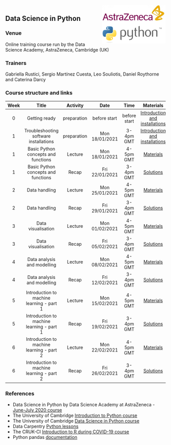 <img align="right" src=img/course_logo.png width="200">


## Data Science in Python


### Venue

Online training course run by the Data Science Academy, AstraZeneca, Cambridge (UK)


### Trainers

Gabriella Rustici, Sergio Martínez Cuesta, Leo Souliotis, Daniel Roythorne and Caterina Darcy


### Course structure and links

Week | Title | Activity | Date | Time | Materials | Trainer
:---:|:-----:|:--------:|:----:|:----:|:---------:|:-------:
0 | Getting ready | preparation | before start | before start | [Introduction and installations](notebooks/week0_materials.ipynb) | all
1 | Troubleshooting software installations | preparation | Mon 18/01/2021 | 3-4pm GMT | [Introduction and installations](notebooks/week0_materials.ipynb) | all
1 | Basic Python concepts and functions | Lecture | Mon 18/01/2021 | 4-5pm GMT | [Materials](notebooks/week1_lecture.ipynb) | SMC
1 | Basic Python concepts and functions | Recap | Fri 22/01/2021 | 3-4pm GMT | [Solutions](notebooks/week1_recap.ipynb) | SMC
2 | Data handling | Lecture | Mon 25/01/2021 | 4-5pm GMT | [Materials](notebooks/week2_lecture.ipynb) | SMC
2 | Data handling | Recap | Fri 29/01/2021 | 3-4pm GMT | [Solutions](notebooks/week2_recap.ipynb) | SMC
3 | Data visualisation | Lecture | Mon 01/02/2021 | 4-5pm GMT | [Materials](notebooks/week3_lecture.ipynb) | LS
3 | Data visualisation | Recap | Fri 05/02/2021 | 3-4pm GMT | [Solutions](notebooks/week3_recap.ipynb) | LS
4 | Data analysis and modelling | Lecture | Mon 08/02/2021 | 4-5pm GMT | [Materials](notebooks/week4_lecture.ipynb) | LS
4 | Data analysis and modelling | Recap | Fri 12/02/2021 | 3-4pm GMT | [Solutions](notebooks/week4_solution.ipynb) | LS
5 | Introduction to machine learning - part 1 | Lecture | Mon 15/02/2021 | 4-5pm GMT | [Materials](notebooks/week5_lecture.ipynb) | DR
5 | Introduction to machine learning - part 1 | Recap | Fri 19/02/2021 | 3-4pm GMT | [Solutions](notebooks/week5_solution.ipynb) | DR
6 | Introduction to machine learning - part 2 | Lecture | Mon 22/02/2021 | 4-5pm GMT | [Materials](notebooks/week6_lecture.ipynb) | DR
6 | Introduction to machine learning - part 2 | Recap | Fri 26/02/2021 | 3-4pm GMT | [Solutions](notebooks/week6_solution.ipynb) | DR


### References

- Data Science in Python by Data Science Academy at AstraZeneca - [June-July 2020 course](https://github.com/semacu/data-science-python)
- The University of Cambridge [Introduction to Python course](https://github.com/pycam/python-basic)
- The University of Cambridge [Data Science in Python course](https://github.com/pycam/python-data-science)
- Data Carpentry [Python lessons](https://datacarpentry.org)
- The CRUK-CI [Introduction to R during COVID-19 course](https://bioinformatics-core-shared-training.github.io/r-intro/)
- Python pandas [documentation](https://pandas.pydata.org/docs/)
